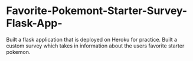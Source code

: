 # Favorite-Pokemont-Starter-Survey-Flask-App-
Built a flask application that is deployed on Heroku for practice. 
Built a custom survey which takes in information about the users favorite starter pokemon.
